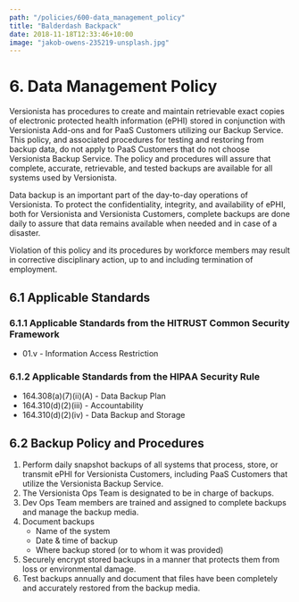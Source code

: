 ```yaml
---
path: "/policies/600-data_management_policy"
title: "Balderdash Backpack"
date: 2018-11-18T12:33:46+10:00
image: "jakob-owens-235219-unsplash.jpg"
---
```


# 6. Data Management Policy

Versionista has procedures to create and maintain retrievable exact copies of
electronic protected health information (ePHI) stored in conjunction with
Versionista Add-ons and for PaaS Customers utilizing our Backup Service. This
policy, and associated procedures for testing and restoring from backup data, do
not apply to PaaS Customers that do not choose Versionista Backup Service. The
policy and procedures will assure that complete, accurate, retrievable, and
tested backups are available for all systems used by Versionista.

Data backup is an important part of the day-to-day operations of Versionista. To
protect the confidentiality, integrity, and availability of ePHI, both for
Versionista and Versionista Customers, complete backups are done daily to assure
that data remains available when needed and in case of a disaster.

Violation of this policy and its procedures by workforce members may result in
corrective disciplinary action, up to and including termination of employment.

## 6.1 Applicable Standards

### 6.1.1 Applicable Standards from the HITRUST Common Security Framework

- 01.v - Information Access Restriction

### 6.1.2 Applicable Standards from the HIPAA Security Rule

- 164.308(a)(7)(ii)(A) - Data Backup Plan
- 164.310(d)(2)(iii) - Accountability
- 164.310(d)(2)(iv) - Data Backup and Storage

## 6.2 Backup Policy and Procedures

1. Perform daily snapshot backups of all systems that process, store, or
   transmit ePHI for Versionista Customers, including PaaS Customers that
   utilize the Versionista Backup Service.
2. The Versionista Ops Team is designated to be in charge of backups.
3. Dev Ops Team members are trained and assigned to complete backups and manage
   the backup media.
4. Document backups
   - Name of the system
   - Date & time of backup
   - Where backup stored (or to whom it was provided)
5. Securely encrypt stored backups in a manner that protects them from loss or
   environmental damage.
6. Test backups annually and document that files have been completely and
   accurately restored from the backup media.
